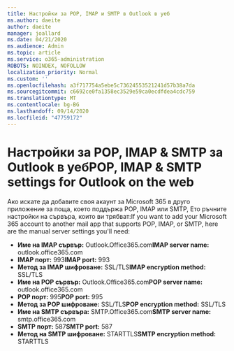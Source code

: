 ```yaml
---
title: Настройки за POP, IMAP и SMTP в Outlook в уеб
ms.author: daeite
author: daeite
manager: joallard
ms.date: 04/21/2020
ms.audience: Admin
ms.topic: article
ms.service: o365-administration
ROBOTS: NOINDEX, NOFOLLOW
localization_priority: Normal
ms.custom: ''
ms.openlocfilehash: a3f717754a5ebe5c73624553521241d57b38a7da
ms.sourcegitcommit: c6692ce0fa1358ec3529e59ca0ecdfdea4cdc759
ms.translationtype: MT
ms.contentlocale: bg-BG
ms.lasthandoff: 09/14/2020
ms.locfileid: "47759172"
---
```

# <a name="pop-imap--smtp-settings-for-outlook-on-the-web"></a><span data-ttu-id="377bd-102">Настройки за POP, IMAP & SMTP за Outlook в уеб</span><span class="sxs-lookup"><span data-stu-id="377bd-102">POP, IMAP & SMTP settings for Outlook on the web</span></span>

<span data-ttu-id="377bd-103">Ако искате да добавите своя акаунт за Microsoft 365 в друго приложение за поща, което поддържа POP, IMAP или SMTP, Ето ръчните настройки на сървъра, които ви трябват:</span><span class="sxs-lookup"><span data-stu-id="377bd-103">If you want to add your Microsoft 365 account to another mail app that supports POP, IMAP, or SMTP, here are the manual server settings you'll need:</span></span>
  
- <span data-ttu-id="377bd-104">**Име на IMAP сървър:** Outlook.Office365.com</span><span class="sxs-lookup"><span data-stu-id="377bd-104">**IMAP server name:** outlook.office365.com</span></span>
- <span data-ttu-id="377bd-105">**IMAP порт:** 993</span><span class="sxs-lookup"><span data-stu-id="377bd-105">**IMAP port:** 993</span></span>
- <span data-ttu-id="377bd-106">**Метод за IMAP шифроване:** SSL/TLS</span><span class="sxs-lookup"><span data-stu-id="377bd-106">**IMAP encryption method:** SSL/TLS</span></span>
- <span data-ttu-id="377bd-107">**Име на POP сървър:** Outlook.Office365.com</span><span class="sxs-lookup"><span data-stu-id="377bd-107">**POP server name:** outlook.office365.com</span></span>  
- <span data-ttu-id="377bd-108">**POP порт:** 995</span><span class="sxs-lookup"><span data-stu-id="377bd-108">**POP port:** 995</span></span>  
- <span data-ttu-id="377bd-109">**Метод за POP шифроване:** SSL/TLS</span><span class="sxs-lookup"><span data-stu-id="377bd-109">**POP encryption method:** SSL/TLS</span></span>  
- <span data-ttu-id="377bd-110">**Име на SMTP сървъра:** SMTP.Office365.com</span><span class="sxs-lookup"><span data-stu-id="377bd-110">**SMTP server name:** smtp.office365.com</span></span>
- <span data-ttu-id="377bd-111">**SMTP порт:** 587</span><span class="sxs-lookup"><span data-stu-id="377bd-111">**SMTP port:** 587</span></span>
- <span data-ttu-id="377bd-112">**Метод на SMTP шифроване:** STARTTLS</span><span class="sxs-lookup"><span data-stu-id="377bd-112">**SMTP encryption method:** STARTTLS</span></span>